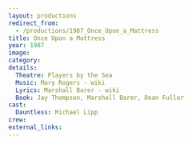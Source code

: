 ```yaml
---
layout: productions
redirect_from: 
  - /productions/1987_Once_Upon_a_Mattress
title: Once Upon a Mattress
year: 1987
image:
category:
details:
  Theatre: Players by the Sea
  Music: Mary Rogers - wiki
  Lyrics: Marshall Barer - wiki
  Book: Jay Thompson, Marshall Barer, Dean Fuller
cast:
  Dauntless: Michael Lipp
crew:
external_links:
---
```


